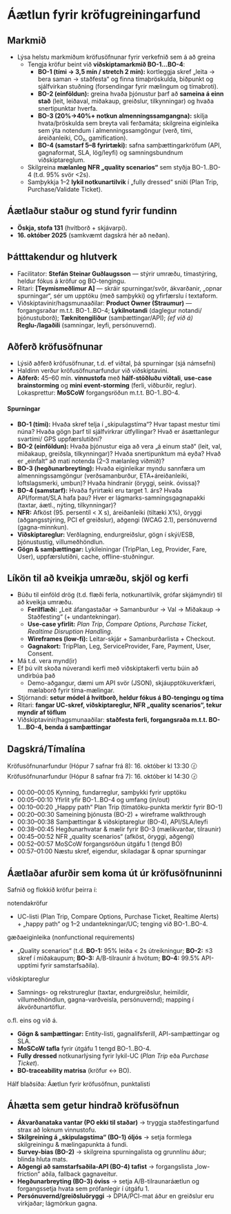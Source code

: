 # Áætlun fyrir kröfugreiningarfund

## Markmið
- Lýsa helstu markmiðum kröfusöfnunar fyrir verkefnið sem á að greina
  - Tengja kröfur beint við **viðskiptamarkmið BO-1…BO-4**:
    - **BO-1 (tími → 3,5 mín / stretch 2 mín):** kortleggja skref „leita → bera saman → staðfesta“ og finna tímaþröskulda, biðpunkt og sjálfvirkan stuðning (forsendingar fyrir mælingum og tímabroti).
    - **BO-2 (einföldun):** greina hvaða þjónustur þarf að **sameina á einn stað** (leit, leiðaval, miðakaup, greiðslur, tilkynningar) og hvaða snertipunktar hverfa.
    - **BO-3 (20%→40%+ notkun almenningssamgangna):** skilja hvata/þröskulda sem breyta vali ferðamáta; skilgreina eiginleika sem ýta notendum í almenningssamgöngur (verð, tími, áreiðanleiki, CO₂, gamification).
    - **BO-4 (samstarf 5–8 fyrirtæki):** safna samþættingarkröfum (API, gagnaformat, SLA, lög/leyfi) og samningsbundnum viðskiptareglum.
  - Skilgreina **mælanleg NFR „quality scenarios“** sem styðja BO-1..BO-4 (t.d. 95% svör <2s).
  - Samþykkja 1–2 **lykil notkunartilvik** í „fully dressed“ sniði (Plan Trip, Purchase/Validate Ticket).

## Áætlaður staður og stund fyrir fundinn 
- **Öskja, stofa 131** (hvítborð + skjávarpi).  
- **16. október 2025** (samkvæmt dagskrá hér að neðan).

## Þátttakendur og hlutverk
- Facilitator: **Stefán Steinar Guðlaugsson** — stýrir umræðu, tímastýring, heldur fókus á kröfur og BO-tengingu.
- Ritari: **[Teymismeðlimur A]** — skráir spurningar/svör, ákvarðanir, „opnar spurningar“, sér um upptöku (með samþykki) og yfirfærslu í textaform.
- Viðskiptavinir/hagsmunaaðilar: **Product Owner (Straumur)** — forgangsraðar m.t.t. BO-1..BO-4; **Lykilnotandi** (daglegur notandi/þjónustuborð); **Tæknitengiliður** (samþættingar/API); *(ef við á)* **Reglu-/lagaðili** (samningar, leyfi, persónuvernd).

## Aðferð kröfusöfnunar
- Lýsið aðferð kröfusöfnunar, t.d. ef viðtal, þá spurningar (sjá námsefni)
- Haldinn verður kröfusöfnunarfundur við viðskiptavini.
- **Aðferð:** 45–60 mín. **vinnustofa** með **hálf-stöðluðu viðtali**, **use-case brainstorming** og **mini event-storming** (ferli, viðburðir, reglur). Lokasprettur: **MoSCoW** forgangsröðun m.t.t. BO-1..BO-4.

#### Spurningar
- **BO-1 (tími):** Hvaða skref telja í „skipulagstíma“? Hvar tapast mestur tími núna? Hvaða gögn þarf til sjálfvirkrar útfyllingar? Hvað er ásættanlegur svartími/ GPS uppfærslutíðni?
- **BO-2 (einföldun):** Hvaða þjónustur eiga að vera „á einum stað“ (leit, val, miðakaup, greiðsla, tilkynningar)? Hvaða snertipunktum má eyða? Hvað er „einfalt“ að mati notenda (2–3 mælanleg viðmið)?
- **BO-3 (hegðunarbreyting):** Hvaða eiginleikar myndu sannfæra um almenningssamgöngur (verðsamanburður, ETA+áreiðanleiki, loftslagsmerki, umbun)? Hvaða hindranir (öryggi, seink. óvissa)?
- **BO-4 (samstarf):** Hvaða fyrirtæki eru target 1. árs? Hvaða API/format/SLA hafa þau? Hver er lágmarks-samningsgagnapakki (taxtar, áætl., nýting, tilkynningar)?
- **NFR:** Afköst (95. persentíl < X s), áreiðanleiki (tiltæki X%), öryggi (aðgangsstýring, PCI ef greiðslur), aðgengi (WCAG 2.1), persónuvernd (gagna-minnkun).
- **Viðskiptareglur:** Verðlagning, endurgreiðslur, gögn í skýi/ESB, þjónustustig, villumeðhöndlun.
- **Gögn & samþættingar:** Lykileiningar (TripPlan, Leg, Provider, Fare, User), uppfærslutíðni, cache, offline-stuðningur.

## Líkön til að kveikja umræðu, skjöl og kerfi 
- Búðu til einföld drög (t.d. flæði ferla, notkunartilvik, grófar skjámyndir) til að kveikja umræðu. 
  - **Ferilflæði:** „Leit áfangastaðar → Samanburður → Val → Miðakaup → Staðfesting“ (+ undantekningar).
  - **Use-case yfirlit:** *Plan Trip*, *Compare Options*, *Purchase Ticket*, *Realtime Disruption Handling*.
  - **Wireframes (low-fi):** Leitar-skjár + Samanburðarlista + Checkout.
  - **Gagnakort:** TripPlan, Leg, ServiceProvider, Fare, Payment, User, Consent.
- Má t.d. vera mynd(ir) 
- Ef þú vilt skoða núverandi kerfi með viðskiptakerfi vertu búin að undirbúa það 
  - Demo-aðgangur, dæmi um API svör (JSON), skjáupptökuverkfæri, mælaborð fyrir tíma-mælingar.
- Stjórnandi: **setur módel á hvítborð, heldur fókus á BO-tengingu og tíma**
- Ritari: **fangar UC-skref, viðskiptareglur, NFR „quality scenarios“, tekur myndir af töflum**
- Viðskiptavinir/hagsmunaaðilar: **staðfesta ferli, forgangsraða m.t.t. BO-1…BO-4, benda á samþættingar**

## Dagskrá/Tímalína
Kröfusöfnunarfundur (Hópur 7 safnar frá 8): 16. október kl 13:30 🕜Kröfusöfnunarfundur (Hópur 8 safnar frá 7): 16. október kl 14:30 🕝
- 00:00–00:05 Kynning, fundarreglur, samþykki fyrir upptöku
- 00:05–00:10 Yfirlit yfir BO-1..BO-4 og umfang (in/out)
- 00:10–00:20 „Happy path“ Plan Trip (tímatöku-punkta merktir fyrir BO-1)
- 00:20–00:30 Sameining þjónusta (BO-2) + wireframe walkthrough
- 00:30–00:38 Samþættingar & viðskiptareglur (BO-4), API/SLA/leyfi
- 00:38–00:45 Hegðunarhvatar & mælir fyrir BO-3 (mælikvarðar, tilraunir)
- 00:45–00:52 NFR „quality scenarios“ (afköst, öryggi, aðgengi)
- 00:52–00:57 MoSCoW forgangsröðun útgáfu 1 (tengd BO)
- 00:57–01:00 Næstu skref, eigendur, skiladagar & opnar spurningar

## Áætlaðar afurðir sem koma út úr kröfusöfnuninni 
Safnið og flokkið kröfur þeirra í:

notendakröfur
- UC-listi (Plan Trip, Compare Options, Purchase Ticket, Realtime Alerts) + „happy path“ og 1–2 undantekningar/UC; tenging við BO-1..BO-4.

gæðaeiginleika (nonfunctional requirements)
- „Quality scenarios“ (t.d. **BO-1:** 95% leiða < 2s útreikningur; **BO-2:** ≤3 skref í miðakaupum; **BO-3:** A/B-tilraunir á hvötum; **BO-4:** 99.5% API-upptími fyrir samstarfsaðila).

viðskiptareglur
- Samnings- og rekstrureglur (taxtar, endurgreiðslur, heimildir, villumeðhöndlun, gagna-varðveisla, persónuvernd); mapping í ákvörðunartöflur.

o.fl. eins og við á.
- **Gögn & samþættingar:** Entity-listi, gagnalífsferill, API-samþættingar og SLA.
- **MoSCoW tafla** fyrir útgáfu 1 tengd BO-1..BO-4.
- **Fully dressed** notkunarlýsing fyrir lykil-UC (*Plan Trip* eða *Purchase Ticket*).
- **BO-traceability matrisa** (kröfur ↔ BO).

Hálf blaðsíða: Áætlun fyrir kröfusöfnun, punktalisti

## Áhætta sem getur hindrað kröfusöfnun 
- **Ákvarðanataka vantar (PO ekki til staðar)** → tryggja staðfestingarfund strax að loknum vinnustofu.
- **Skilgreining á „skipulagstíma“ (BO-1) óljós** → setja formlega skilgreiningu & mælingapunkta á fundi.
- **Survey-bias (BO-2)** → skilgreina spurningalista og grunnlínu áður; blinda hluta mats.
- **Aðgengi að samstarfsaðila-API (BO-4) tafist** → forgangslista „low-friction“ aðila, fallback gagnaveitur.
- **Hegðunarbreyting (BO-3) óviss** → setja A/B-tilraunaráætlun og forgangssetja hvata sem prófanlegir í útgáfu 1.
- **Persónuvernd/greiðsluöryggi** → DPIA/PCI-mat áður en greiðslur eru virkjaðar; lágmörkun gagna.

